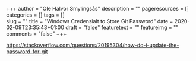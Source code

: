 +++
author = "Ole Halvor Smylingsås"
description = ""
pageresources = []
categories = []
tags = []     
slug = ""
title = "Windows Credensialt to Store Git Password"
date = 2020-02-09T23:35:43+01:00
draft = "false"
featuretext = ""
featureimg = ""
comments = "false"
+++

https://stackoverflow.com/questions/20195304/how-do-i-update-the-password-for-git